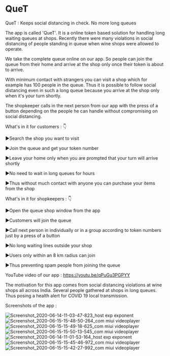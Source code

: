 # QueT
QueT : Keeps social distancing in check. No more long queues

The app is called &#39;QueT&#39;. It is a online token based solution for handling long waiting queues at
shops. Recently there were many violations in social distancing of people standing in queue
when wine shops were allowed to operate.

We take the complete queue online on our app. So people can join the queue from their home
and arrive at the shop only once their token is about to arrive.

With minimum contact with strangers you can visit a shop which for example has 100 people in
the queue. Thus it is possible to follow social distancing even in such a long queue because you
arrive at the shop only when it&#39;s your turn shortly.

The shopkeeper calls in the next person from our app with the press of a button depending on
the people he can handle without compromising on social distancing.

What's in it for customers : 👇

►Search the shop you want to visit

►Join the queue and get your token number

►Leave your home only when you are prompted that your turn will arrive shortly

►No need to wait in long queues for hours

►Thus without much contact with anyone you can purchase your items from the shop


What's in it for shopkeepers : 👇

►Open the queue shop window from the app

►Customers will join the queue

►Call next person in individually or in a group according to token numbers just by a press of a
button

►No long waiting lines outside your shop

►Users only within an 8 km radius can join

►Thus preventing spam people from joining the queue

YouTube video of our app : https://youtu.be/qPuGu3PGPYY

The motivation for this app comes from social distancing violations at wine shops all across India. Several people gathered at shops in long queues. Thus posing a health alert for COVID 19 local transmission.


Screenshots of the app :

![Screenshot_2020-06-14-11-03-47-823_host exp exponent](https://user-images.githubusercontent.com/58468910/84812886-baf6af80-b02c-11ea-8942-dedf85a26e47.jpg)
![Screenshot_2020-06-15-15-48-50-264_com miui videoplayer](https://user-images.githubusercontent.com/58468910/84812928-c8ac3500-b02c-11ea-834d-d55d18769624.jpg)
![Screenshot_2020-06-15-15-49-18-625_com miui videoplayer](https://user-images.githubusercontent.com/58468910/84812952-d2ce3380-b02c-11ea-858c-58c76618ce6b.jpg)
![Screenshot_2020-06-15-15-50-13-545_com miui videoplayer](https://user-images.githubusercontent.com/58468910/84812961-d6fa5100-b02c-11ea-8c3f-9d7d9358ff5f.jpg)
![Screenshot_2020-06-14-11-01-53-164_host exp exponent](https://user-images.githubusercontent.com/58468910/84812991-e2e61300-b02c-11ea-9ece-fdfc48f03102.jpg)
![Screenshot_2020-06-15-15-45-46-972_com miui videoplayer](https://user-images.githubusercontent.com/58468910/84813070-fee9b480-b02c-11ea-94e2-985a53ce4fce.jpg)
![Screenshot_2020-06-15-15-42-27-992_com miui videoplayer](https://user-images.githubusercontent.com/58468910/84813107-0dd06700-b02d-11ea-80b5-180c6cfc676c.jpg)
